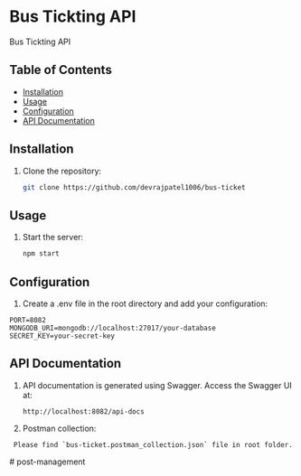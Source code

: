 # Bus Tickting API

Bus Tickting API

## Table of Contents

- [Installation](#installation)
- [Usage](#usage)
- [Configuration](#configuration)
- [API Documentation](#api-documentation)

## Installation

1. Clone the repository:

   ```bash
   git clone https://github.com/devrajpatel1006/bus-ticket
   ```

## Usage

1. Start the server:

   ```bash
   npm start
   ```

## Configuration

1.  Create a .env file in the root directory and add your configuration:

```
PORT=8082
MONGODB_URI=mongodb://localhost:27017/your-database
SECRET_KEY=your-secret-key

```

## API Documentation

1. API documentation is generated using Swagger. Access the Swagger UI at:

   ```
   http://localhost:8082/api-docs

   ```
2. Postman collection:

  ```
   Please find `bus-ticket.postman_collection.json` file in root folder.
  ```


#   p o s t - m a n a g e m e n t  
 